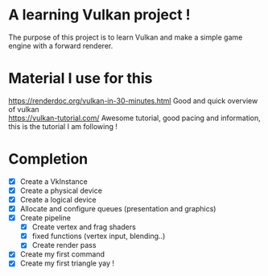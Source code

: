 # A learning Vulkan project !
The purpose of this project is to learn Vulkan and make a simple game engine with a forward renderer.

# Material I use for this
<https://renderdoc.org/vulkan-in-30-minutes.html> Good and quick overview of vulkan <br/>
<https://vulkan-tutorial.com/> Awesome tutorial, good pacing and information, this is the tutorial I am following !


# Completion
- [x] Create a VkInstance
- [x] Create a physical device
- [x] Create a logical device
- [x] Allocate and configure queues (presentation and graphics)
- [x] Create pipeline
    - [x] Create vertex and frag shaders
    - [x] fixed functions (vertex input, blending..)
    - [x] Create render pass
- [x] Create my first command
- [x] Create my first triangle yay !